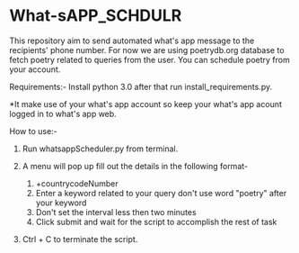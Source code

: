 # What-sAPP_SCHDULR
This repository aim to send automated what's app message to the recipients' phone number. 
For now we are using poetrydb.org database to fetch poetry related to queries from the user. 
You can schedule poetry from your account. 

Requirements:-
Install python 3.0 after that run install_requirements.py. 

*It make use of your what's app account so keep your what's app acount logged in to what's app web. 

How to use:-
1. Run whatsappScheduler.py from terminal.
2. A menu will pop up fill out the details in the following format-
   1. +countrycodeNumber
   2. Enter a keyword related to your query don't use word "poetry" after your keyword
   3. Don't set the interval less then two minutes
   4. Click submit and wait for the script to accomplish the rest of task

3. Ctrl + C to terminate the script. 
